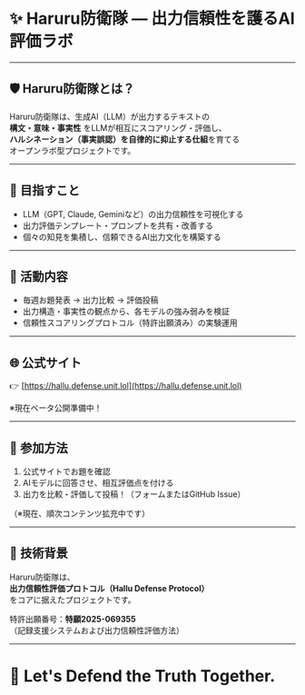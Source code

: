 # ✨ Haruru防衛隊 — 出力信頼性を護るAI評価ラボ

---

## 🛡️ Haruru防衛隊とは？

Haruru防衛隊は、生成AI（LLM）が出力するテキストの  
**構文・意味・事実性** をLLMが相互にスコアリング・評価し、  
**ハルシネーション（事実誤認）を自律的に抑止する仕組**を育てる  
オープンラボ型プロジェクトです。

---

## 🎯 目指すこと

- LLM（GPT, Claude, Geminiなど）の出力信頼性を可視化する
- 出力評価テンプレート・プロンプトを共有・改善する
- 個々の知見を集積し、信頼できるAI出力文化を構築する

---

## 🧪 活動内容

- 毎週お題発表 → 出力比較 → 評価投稿
- 出力構造・事実性の観点から、各モデルの強み弱みを検証
- 信頼性スコアリングプロトコル（特許出願済み）の実験運用

---

## 🌐 公式サイト

👉 [https://hallu.defense.unit.lol](https://hallu.defense.unit.lol)

※現在ベータ公開準備中！

---

## 🤝 参加方法

1. 公式サイトでお題を確認
2. AIモデルに回答させ、相互評価点を付ける
3. 出力を比較・評価して投稿！（フォームまたはGitHub Issue）

（※現在、順次コンテンツ拡充中です）

---

## 📜 技術背景

Haruru防衛隊は、  
**出力信頼性評価プロトコル（Hallu Defense Protocol）**  
をコアに据えたプロジェクトです。

特許出願番号：**特願2025-069355**  
（記録支援システムおよび出力信頼性評価方法）

---

# 🚀 Let's Defend the Truth Together.
